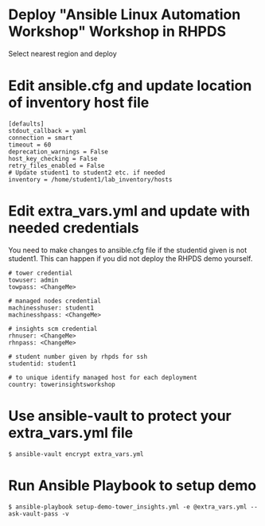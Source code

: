 # Deploy "Ansible Linux Automation Workshop" Workshop in RHPDS
Select nearest region and deploy

# Edit ansible.cfg and update location of inventory host file
```
[defaults]
stdout_callback = yaml
connection = smart
timeout = 60
deprecation_warnings = False
host_key_checking = False
retry_files_enabled = False
# Update student1 to student2 etc. if needed
inventory = /home/student1/lab_inventory/hosts
```

# Edit extra_vars.yml and update with needed credentials
You need to make changes to ansible.cfg file if the studentid given is not student1. This can happen if you did not deploy the RHPDS demo yourself.
```
# tower credential
towuser: admin
towpass: <ChangeMe>

# managed nodes credential
machinesshuser: student1
machinesshpass: <ChangeMe>

# insights scm credential
rhnuser: <ChangeMe>
rhnpass: <ChangeMe>

# student number given by rhpds for ssh
studentid: student1

# to unique identify managed host for each deployment
country: towerinsightsworkshop
```
# Use ansible-vault to protect your extra_vars.yml file
```
$ ansible-vault encrypt extra_vars.yml
```
# Run Ansible Playbook to setup demo
```
$ ansible-playbook setup-demo-tower_insights.yml -e @extra_vars.yml --ask-vault-pass -v
```
